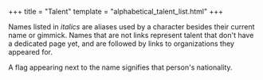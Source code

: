 +++
title = "Talent"
template = "alphabetical_talent_list.html"
+++

Names listed in _italics_ are aliases used by a character besides their current name or gimmick. Names that are not links represent talent that don't have a dedicated page yet, and are followed by links to organizations they appeared for.

A flag appearing next to the name signifies that person's nationality.
